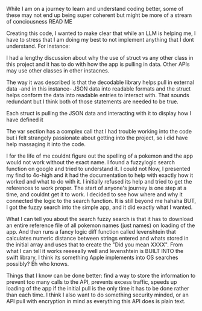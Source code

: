 While I am on a journey to learn and understand coding better, some of these may not end up being super coherent but might be more of a stream of conciousness READ ME

Creating this code, I wanted to make clear that while an LLM is helping me, I have to stress that I am doing my best to not implement anything that I dont understand. For instance:

I had a lengthy discussion about why the use of struct vs any other class in this project and it has to do with how the app is pulling in data. Other APIs may use other classes in other instacnes.

The way it was described is that the decodable library helps pull in external data -and in this instance- JSON data into readable formats and the struct helps conform the data into readable 
entries to interact with. That sounds redundant but I think both of those statements are needed to be true. 

Each struct is pulling the JSON data and interacting with it to display how I have defined it

The var section has a complex call that I had trouble working into the code but i felt strangely passionate about getting into the project, so i did have help massaging it into the code.

  I for the life of me couldnt figure out the spelling of a pokemon and the app would not work without the exact name. 
    I found a fuzzylogic search function on google and tried to understand it. 
        I could not
    Now, I presented my find to 4o-high and it had the documentation to help with exactly how it worked and what to do with it. I initially refused its help and tried to get the references to work proper. 
      The start of anyone's journey is one step at a time, and couldnt get it to work. I decided to see how where and why it connected the logic to the search function. It is still beyond me hahaha
      BUT, I got the fuzzy search into the simple app, and it did exactly what I wanted. 

  What I can tell you about the search fuzzy search is that it has to download an entire reference file of all pokemon names (just names) on loading of the app. 
  And then runs a fancy logic diff function called levenshtein that calculates numeric distance between strings entered and whats stored in the initial array and uses that to create the "Did you mean XXXX". 
  From what I can tell it works reeeeally well and levenshtein is BUILT INTO the swift library, I think its something Apple implements into OS searches possibly? Eh who knows. 
      
      
  Things that I know can be done better: find a way to store the information to prevent too many calls to the API, prevents excess traffic, speeds up loading of the app if the initial pull is the only time it has to be done rather than each time. 
  I think I also want to do something security minded, or an API pull with encryption in mind as everything this API does is plain text.       
